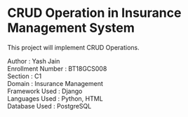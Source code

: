 # CRUD Operation in Insurance Management System

This project will implement CRUD Operations.

Author            : Yash Jain            
Enrollment Number : BT18GCS008           
Section           : C1                   
Domain            : Insurance Management   
Framework Used    : Django                    
Languages Used    : Python, HTML  
Database Used     : PostgreSQL 
